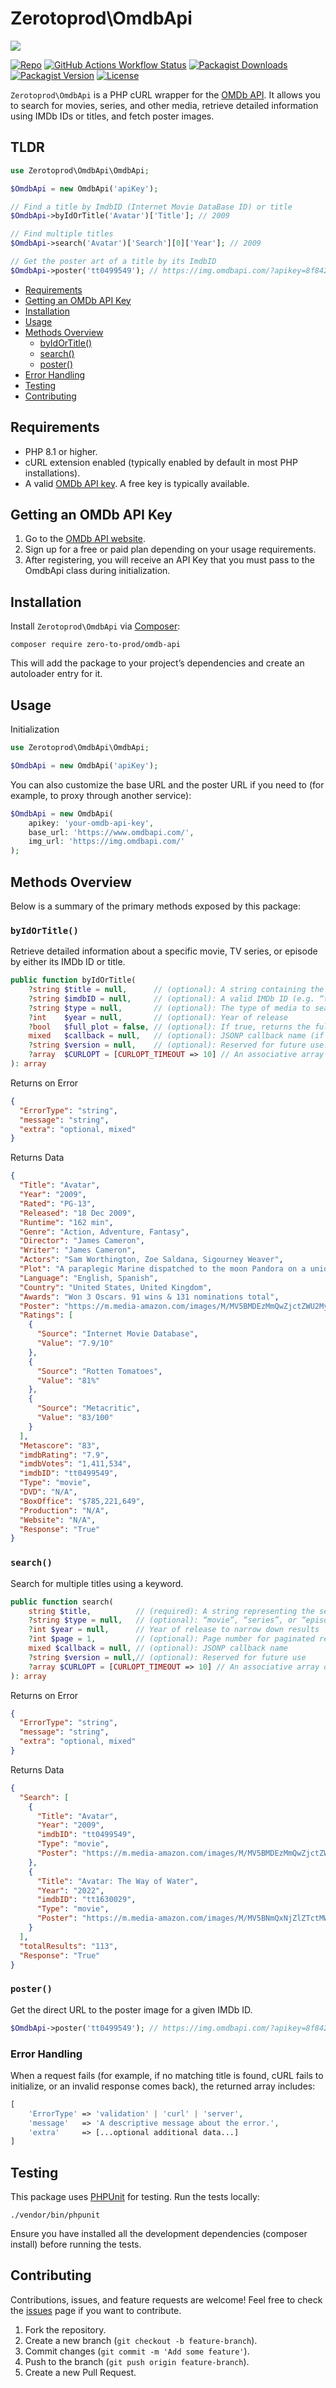 # Zerotoprod\OmdbApi

![](./logo.png)

[![Repo](https://img.shields.io/badge/github-gray?logo=github)](https://github.com/zero-to-prod/omdb-api)
[![GitHub Actions Workflow Status](https://img.shields.io/github/actions/workflow/status/zero-to-prod/omdb-api/test.yml?label=tests)](https://github.com/zero-to-prod/omdb-api/actions)
[![Packagist Downloads](https://img.shields.io/packagist/dt/zero-to-prod/omdb-api?color=blue)](https://packagist.org/packages/zero-to-prod/omdb-api/stats)
[![Packagist Version](https://img.shields.io/packagist/v/zero-to-prod/omdb-api?color=f28d1a)](https://packagist.org/packages/zero-to-prod/omdb-api)
[![License](https://img.shields.io/packagist/l/zero-to-prod/omdb-api?color=red)](https://github.com/zero-to-prod/omdb-api/blob/main/LICENSE.md)

`Zerotoprod\OmdbApi` is a PHP cURL wrapper for the [OMDb API](https://www.omdbapi.com/).
It allows you to search for movies, series, and other media, retrieve detailed information using IMDb IDs or titles, and fetch poster images.

## TLDR

```php
use Zerotoprod\OmdbApi\OmdbApi;

$OmdbApi = new OmdbApi('apiKey');

// Find a title by ImdbID (Internet Movie DataBase ID) or title
$OmdbApi->byIdOrTitle('Avatar')['Title']; // 2009

// Find multiple titles
$OmdbApi->search('Avatar')['Search'][0]['Year']; // 2009

// Get the poster art of a title by its ImdbID
$OmdbApi->poster('tt0499549'); // https://img.omdbapi.com/?apikey=8f8423aa&i=tt0499549
```

- [Requirements](#requirements)
- [Getting an OMDb API Key](#getting-an-omdb-api-key)
- [Installation](#installation)
- [Usage](#usage)
- [Methods Overview](#methods-overview)
    - [byIdOrTitle()](#byidortitle)
    - [search()](#search)
    - [poster()](#poster)
- [Error Handling](#error-handling)
- [Testing](#testing)
- [Contributing](#contributing)

## Requirements

- PHP 8.1 or higher.
- cURL extension enabled (typically enabled by default in most PHP installations).
- A valid [OMDb API key](https://www.omdbapi.com/apikey.aspx). A free key is typically available.

## Getting an OMDb API Key

1. Go to the [OMDb API website](https://www.omdbapi.com/apikey.aspx).
2. Sign up for a free or paid plan depending on your usage requirements.
3. After registering, you will receive an API Key that you must pass to the OmdbApi class during initialization.

## Installation

Install `Zerotoprod\OmdbApi` via [Composer](https://getcomposer.org/):

```shell
composer require zero-to-prod/omdb-api
```

This will add the package to your project’s dependencies and create an autoloader entry for it.

## Usage

Initialization

```php
use Zerotoprod\OmdbApi\OmdbApi;

$OmdbApi = new OmdbApi('apiKey');
```

You can also customize the base URL and the poster URL if you need to (for example, to proxy through another service):

```php
$OmdbApi = new OmdbApi(
    apikey: 'your-omdb-api-key',
    base_url: 'https://www.omdbapi.com/',
    img_url: 'https://img.omdbapi.com/'
);
```

## Methods Overview

Below is a summary of the primary methods exposed by this package:

### `byIdOrTitle()`

Retrieve detailed information about a specific movie, TV series, or episode by either its IMDb ID or title.

```php
public function byIdOrTitle(
    ?string $title = null,      // (optional): A string containing the title to look up (e.g. “Avatar”)
    ?string $imdbID = null,     // (optional): A valid IMDb ID (e.g. “tt1285016”)
    ?string $type = null,       // (optional): The type of media to search for. Acceptable values are “movie”, “series”, "game", or “episode”.
    ?int    $year = null,       // (optional): Year of release
    ?bool   $full_plot = false, // (optional): If true, returns the full plot instead of a short summary
    mixed   $callback = null,   // (optional): JSONP callback name (if needed).
    ?string $version = null,    // (optional): Reserved for future use.
    ?array  $CURLOPT = [CURLOPT_TIMEOUT => 10] // An associative array of [cURL options](https://www.php.net/manual/en/function.curl-setopt.php). Defaults to [CURLOPT_TIMEOUT => 10].
): array
```

Returns on Error

```json
{
  "ErrorType": "string",
  "message": "string",
  "extra": "optional, mixed"
}
```

Returns Data

```json
{
  "Title": "Avatar",
  "Year": "2009",
  "Rated": "PG-13",
  "Released": "18 Dec 2009",
  "Runtime": "162 min",
  "Genre": "Action, Adventure, Fantasy",
  "Director": "James Cameron",
  "Writer": "James Cameron",
  "Actors": "Sam Worthington, Zoe Saldana, Sigourney Weaver",
  "Plot": "A paraplegic Marine dispatched to the moon Pandora on a unique mission becomes torn between following his orders and protecting the world he feels is his home.",
  "Language": "English, Spanish",
  "Country": "United States, United Kingdom",
  "Awards": "Won 3 Oscars. 91 wins & 131 nominations total",
  "Poster": "https://m.media-amazon.com/images/M/MV5BMDEzMmQwZjctZWU2My00MWNlLWE0NjItMDJlYTRlNGJiZjcyXkEyXkFqcGc@._V1_SX300.jpg",
  "Ratings": [
    {
      "Source": "Internet Movie Database",
      "Value": "7.9/10"
    },
    {
      "Source": "Rotten Tomatoes",
      "Value": "81%"
    },
    {
      "Source": "Metacritic",
      "Value": "83/100"
    }
  ],
  "Metascore": "83",
  "imdbRating": "7.9",
  "imdbVotes": "1,411,534",
  "imdbID": "tt0499549",
  "Type": "movie",
  "DVD": "N/A",
  "BoxOffice": "$785,221,649",
  "Production": "N/A",
  "Website": "N/A",
  "Response": "True"
}
```

### `search()`

Search for multiple titles using a keyword.

```php
public function search(
    string $title,          // (required): A string representing the search term (e.g. “Avatar”)
    ?string $type = null,   // (optional): “movie”, “series”, or “episode”
    ?int $year = null,      // Year of release to narrow down results
    ?int $page = 1,         // (optional): Page number for paginated results
    mixed $callback = null, // (optional): JSONP callback name
    ?string $version = null,// (optional): Reserved for future use
    ?array $CURLOPT = [CURLOPT_TIMEOUT => 10] // An associative array of [cURL options](https://www.php.net/manual/en/function.curl-setopt.php). Defaults to [CURLOPT_TIMEOUT => 10].
): array
```

Returns on Error

```json
{
  "ErrorType": "string",
  "message": "string",
  "extra": "optional, mixed"
}
```

Returns Data

```json
{
  "Search": [
    {
      "Title": "Avatar",
      "Year": "2009",
      "imdbID": "tt0499549",
      "Type": "movie",
      "Poster": "https://m.media-amazon.com/images/M/MV5BMDEzMmQwZjctZWU2My00MWNlLWE0NjItMDJlYTRlNGJiZjcyXkEyXkFqcGc@._V1_SX300.jpg"
    },
    {
      "Title": "Avatar: The Way of Water",
      "Year": "2022",
      "imdbID": "tt1630029",
      "Type": "movie",
      "Poster": "https://m.media-amazon.com/images/M/MV5BNmQxNjZlZTctMWJiMC00NGMxLWJjNTctNTFiNjA1Njk3ZDQ5XkEyXkFqcGc@._V1_SX300.jpg"
    }
  ],
  "totalResults": "113",
  "Response": "True"
}
```

### `poster()`

Get the direct URL to the poster image for a given IMDb ID.

```php
$OmdbApi->poster('tt0499549'); // https://img.omdbapi.com/?apikey=8f8423aa&i=tt0499549
```

### Error Handling

When a request fails (for example, if no matching title is found, cURL fails to initialize, or an invalid response comes back), the returned array
includes:

```php
[
    'ErrorType' => 'validation' | 'curl' | 'server',
    'message'   => 'A descriptive message about the error.',
    'extra'     => [...optional additional data...]
]
```

## Testing

This package uses [PHPUnit](https://phpunit.de/) for testing.
Run the tests locally:

```shell
./vendor/bin/phpunit
```

Ensure you have installed all the development dependencies (composer install) before running the tests.

## Contributing

Contributions, issues, and feature requests are welcome!
Feel free to check the [issues](https://github.com/zero-to-prod/omdb-api/issues) page if you want to contribute.

1. Fork the repository.
2. Create a new branch (`git checkout -b feature-branch`).
3. Commit changes (`git commit -m 'Add some feature'`).
4. Push to the branch (`git push origin feature-branch`).
5. Create a new Pull Request.